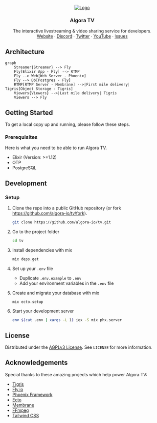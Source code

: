 <!-- PROJECT LOGO -->
<p align="center">
  <a href="https://github.com/algora-io/tv">
   <img src="https://user-images.githubusercontent.com/17045339/231901505-2936b331-3716-4418-9386-4a5d9cb694ba.svg" alt="Logo">
  </a>

  <h3 align="center">Algora TV</h3>

  <p align="center">
    The interactive livestreaming & video sharing service for developers.
    <br />
    <a href="https://tv.algora.io">Website</a>
    ·
    <a href="https://algora.io/discord">Discord</a>
    ·
    <a href="https://twitter.com/algoraio">Twitter</a>
    ·
    <a href="https://www.youtube.com/@algora-io">YouTube</a>
    ·
    <a href="https://github.com/algora-io/tv/issues">Issues</a>
  </p>
</p>

## Architecture

```mermaid
graph
    Streamer{Streamer} --> Fly
    Fly[Elixir App - Fly] --> RTMP
    Fly --> Web[Web Server - Phoenix]
    Fly --> Db[Postgres - Fly]
    RTMP[RTMP Server - Membrane] -->|First mile delivery| Tigris[Object Storage - Tigris]
    Viewers{Viewers} -->|Last mile delivery| Tigris
    Viewers --> Fly
```

<!-- GETTING STARTED -->

## Getting Started

To get a local copy up and running, please follow these steps.

### Prerequisites

Here is what you need to be able to run Algora TV.

- Elixir (Version: >=1.12)
- OTP
- PostgreSQL

## Development

### Setup

1. Clone the repo into a public GitHub repository (or fork https://github.com/algora-io/tv/fork).

   ```sh
   git clone https://github.com/algora-io/tv.git
   ```

2. Go to the project folder

   ```sh
   cd tv
   ```

3. Install dependencies with mix

   ```sh
   mix deps.get
   ```

4. Set up your `.env` file

   - Duplicate `.env.example` to `.env`
   - Add your environment variables in the `.env` file

5. Create and migrate your database with mix

   ```sh
   mix ecto.setup
   ```

6. Start your development server

   ```sh
   env $(cat .env | xargs -L 1) iex -S mix phx.server
   ```

<!-- LICENSE -->

## License

Distributed under the [AGPLv3 License](https://github.com/algora-io/tv/blob/main/LICENSE). See `LICENSE` for more information.

<!-- ACKNOWLEDGEMENTS -->

## Acknowledgements

Special thanks to these amazing projects which help power Algora TV:

- [Tigris](https://www.tigrisdata.com/)
- [Fly.io](https://fly.io/)
- [Phoenix Framework](https://www.phoenixframework.org/)
- [Ecto](https://github.com/elixir-ecto/ecto)
- [Membrane](https://membrane.stream/)
- [FFmpeg](https://ffmpeg.org/)
- [Tailwind CSS](https://tailwindcss.com/)
